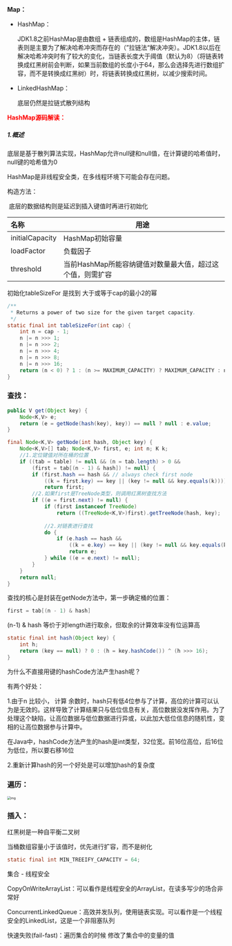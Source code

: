 <strong>Map：</strong>

* HashMap：

  JDK1.8之前HashMap是由数组 + 链表组成的，数组是HashMap的主体，链表则是主要为了解决哈希冲突而存在的（”拉链法“解决冲突）。JDK1.8以后在解决哈希冲突时有了较大的变化，当链表长度大于阈值（默认为8）（将链表转换成红黑树前会判断，如果当前数组的长度小于64，那么会选择先进行数组扩容，而不是转换成红黑树）时，将链表转换成红黑树，以减少搜索时间。
  
* LinkedHashMap：

  底层仍然是拉链式散列结构



<strong style='color:red'>HashMap源码解读：</strong>

#####  1.概述

底层是基于散列算法实现，HashMap允许null键和null值，在计算键的哈希值时，null键的哈希值为0

HashMap是非线程安全类，在多线程环境下可能会存在问题。

构造方法：

​	底层的数据结构则是延迟到插入键值时再进行初始化

| 名称            | 用途                                                      |
| :-------------- | --------------------------------------------------------- |
| initialCapacity | HashMap初始容量                                           |
| loadFactor      | 负载因子                                                  |
| threshold       | 当前HashMap所能容纳键值对数量最大值，超过这个值，则需扩容 |



初始化tableSizeFor 是找到 大于或等于cap的最小2的幂

```java
/**
 * Returns a power of two size for the given target capacity.
 */
static final int tableSizeFor(int cap) {
    int n = cap - 1;
    n |= n >>> 1;
    n |= n >>> 2;
    n |= n >>> 4;
    n |= n >>> 8;
    n |= n >>> 16;
    return (n < 0) ? 1 : (n >= MAXIMUM_CAPACITY) ? MAXIMUM_CAPACITY : n + 1;
}
```



### 查找：

```java
public V get(Object key) {
    Node<K,V> e;
    return (e = getNode(hash(key), key)) == null ? null : e.value;
}
```

```java
final Node<K,V> getNode(int hash, Object key) {
    Node<K,V>[] tab; Node<K,V> first, e; int n; K k;
    //1.定位键值对所在桶的位置
    if ((tab = table) != null && (n = tab.length) > 0 &&
        (first = tab[(n - 1) & hash]) != null) {
        if (first.hash == hash && // always check first node
            ((k = first.key) == key || (key != null && key.equals(k))))
            return first;
        //2.如果first是TreeNode类型，则调用红黑树查找方法
        if ((e = first.next) != null) {
            if (first instanceof TreeNode)
                return ((TreeNode<K,V>)first).getTreeNode(hash, key);
          
            //2.对链表进行查找
            do {
                if (e.hash == hash &&
                    ((k = e.key) == key || (key != null && key.equals(k))))
                    return e;
            } while ((e = e.next) != null);
        }
    }
    return null;
}
```

查找的核心是封装在getNode方法中，第一步确定桶的位置：

```java
first = tab[(n - 1) & hash]
```

(n-1) & hash 等价于对length进行取余，但取余的计算效率没有位运算高





```java
static final int hash(Object key) {
    int h;
    return (key == null) ? 0 : (h = key.hashCode()) ^ (h >>> 16);
}
```

为什么不直接用键的hashCode方法产生hash呢？ 

有两个好处：

1.由于n 比较小， 计算 余数时，hash只有低4位参与了计算，高位的计算可以认为是无效的。这样导致了计算结果只与低位信息有关，高位数据没发挥作用。为了处理这个缺陷，让高位数据与低位数据进行异或，以此加大低位信息的随机性，变相的让高位数据参与计算中。

在Java中，hashCode方法产生的hash是int类型，32位宽。前16位高位，后16位为低位，所以要右移16位

2.重新计算hash的另一个好处是可以增加hash的复杂度



### 遍历：

<img src="https://blog-pictures.oss-cn-shanghai.aliyuncs.com/15160167712865.jpg" alt="img" style="zoom:50%;margin-left:-1px" />





### 插入：



红黑树是一种自平衡二叉树

当桶数组容量小于该值时，优先进行扩容，而不是树化

```java
static final int MIN_TREEIFY_CAPACITY = 64;
```







集合 - 线程安全

CopyOnWriteArrayList：可以看作是线程安全的ArrayList，在读多写少的场合非常好

ConcurrentLinkedQueue：高效并发队列，使用链表实现。可以看作是一个线程安全的LinkedList，这是一个非阻塞队列







快速失败(fail-fast)：遍历集合的时候 修改了集合中的变量的值

